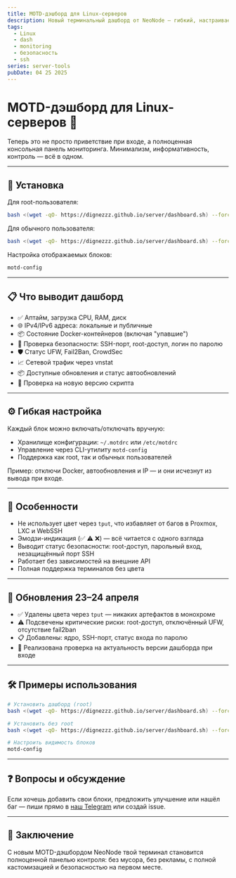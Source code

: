 ```yaml
---
title: MOTD-дэшборд для Linux-серверов
description: Новый терминальный дашборд от NeoNode — гибкий, настраиваемый, с полной поддержкой безопасности и автопроверкой версий.
tags:
  - Linux
  - dash
  - monitoring
  - безопасность
  - ssh
series: server-tools
pubDate: 04 25 2025
---
```


# MOTD-дэшборд для Linux-серверов 🧩

Теперь это не просто приветствие при входе, а полноценная консольная панель мониторинга. Минимализм, информативность, контроль — всё в одном.

---

## 🔧 Установка

Для root-пользователя:

```bash
bash <(wget -qO- https://dignezzz.github.io/server/dashboard.sh) --force
```

Для обычного пользователя:

```bash
bash <(wget -qO- https://dignezzz.github.io/server/dashboard.sh) --force --not-root
```

Настройка отображаемых блоков:

```bash
motd-config
```

---

## 📋 Что выводит дашборд

- ✅ Аптайм, загрузка CPU, RAM, диск
- 🌐 IPv4/IPv6 адреса: локальные и публичные
- 📦 Состояние Docker-контейнеров (включая "упавшие")
- 🔐 Проверка безопасности: SSH-порт, root-доступ, логин по паролю
- 🛡️ Статус UFW, Fail2Ban, CrowdSec
- 📈 Сетевой трафик через vnstat
- 📦 Доступные обновления и статус автообновлений
- 🔄 Проверка на новую версию скрипта

---

## ⚙️ Гибкая настройка

Каждый блок можно включать/отключать вручную:

- Хранилище конфигурации: `~/.motdrc` или `/etc/motdrc`
- Управление через CLI-утилиту `motd-config`
- Поддержка как root, так и обычных пользователей

Пример: отключи Docker, автообновления и IP — и они исчезнут из вывода при входе.

---

## 🧠 Особенности

- Не использует цвет через `tput`, что избавляет от багов в Proxmox, LXC и WebSSH
- Эмодзи-индикация (✅ ⚠️ ❌) — всё читается с одного взгляда
- Выводит статус безопасности: root-доступ, парольный вход, незащищённый порт SSH
- Работает без зависимостей на внешние API
- Полная поддержка терминалов без цвета

---

## 📝 Обновления 23–24 апреля

- ✅ Удалены цвета через `tput` — никаких артефактов в монохроме
- ⚠️ Подсвечены критические риски: root-доступ, отключённый UFW, отсутствие fail2ban
- 📋 Добавлены: ядро, SSH-порт, статус входа по паролю
- 🔄 Реализована проверка на актуальность версии дашборда при входе

---

## 🛠 Примеры использования

```bash
# Установить дашборд (root)
bash <(wget -qO- https://dignezzz.github.io/server/dashboard.sh) --force

# Установить без root
bash <(wget -qO- https://dignezzz.github.io/server/dashboard.sh) --force --not-root

# Настроить видимость блоков
motd-config
```

---

## ❓ Вопросы и обсуждение

Если хочешь добавить свои блоки, предложить улучшение или нашёл баг — пиши прямо в [наш Telegram](https://t.me/neonode_cc) или создай issue.

---

## 🎯 Заключение

С новым MOTD-дэшбордом NeoNode твой терминал становится полноценной панелью контроля: без мусора, без рекламы, с полной кастомизацией и безопасностью на первом месте.


